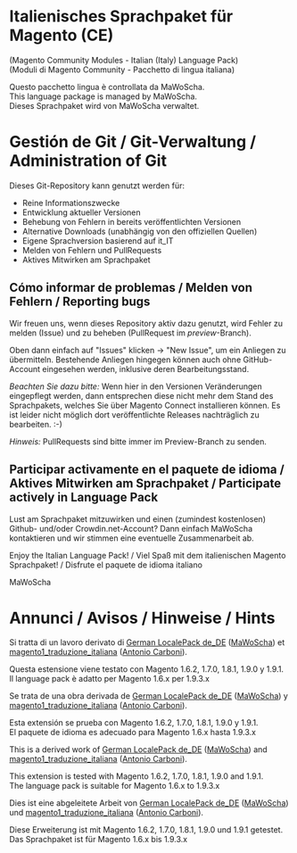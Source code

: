 # Italienisches Sprachpaket für Magento (CE)
(Magento Community Modules - Italian (Italy) Language Pack)<br />
(Moduli di Magento Community - Pacchetto di lingua italiana)

Questo pacchetto lingua è controllata da MaWoScha.<br />
This language package is managed by MaWoScha.<br />
Dieses Sprachpaket wird von MaWoScha verwaltet.


# Gestión de Git / Git-Verwaltung / Administration of Git

Dieses Git-Repository kann genutzt werden für:

* Reine Informationszwecke
* Entwicklung aktueller Versionen
* Behebung von Fehlern in bereits veröffentlichten Versionen
* Alternative Downloads (unabhängig von den offiziellen Quellen)
* Eigene Sprachversion basierend auf it_IT
* Melden von Fehlern und PullRequests
* Aktives Mitwirken am Sprachpaket

## Cómo informar de problemas / Melden von Fehlern / Reporting bugs

Wir freuen uns, wenn dieses Repository aktiv dazu genutzt, wird Fehler zu melden (Issue) und zu beheben (PullRequest im _preview_-Branch).

Oben dann einfach auf "Issues" klicken -> "New Issue", um ein Anliegen zu übermitteln. Bestehende Anliegen hingegen können auch ohne GitHub-Account eingesehen werden, inklusive deren Bearbeitungsstand.

_Beachten Sie dazu bitte:_ Wenn hier in den Versionen Veränderungen eingepflegt werden, dann entsprechen diese nicht mehr dem Stand des Sprachpakets, welches Sie über Magento Connect installieren können. Es ist leider nicht möglich dort veröffentlichte Releases nachträglich zu bearbeiten. :-)

_Hinweis:_ PullRequests sind bitte immer im Preview-Branch zu senden.

## Participar activamente en el paquete de idioma / Aktives Mitwirken am Sprachpaket / Participate actively in Language Pack

Lust am Sprachpaket mitzuwirken und einen (zumindest kostenlosen) Github- und/oder Crowdin.net-Account? Dann einfach MaWoScha kontaktieren und wir stimmen eine eventuelle Zusammenarbeit ab.

Enjoy the Italian Language Pack! / Viel Spaß mit dem italienischen Magento Sprachpaket! / Disfrute el paquete de idioma italiano

MaWoScha


# Annunci / Avisos / Hinweise / Hints

Si tratta di un lavoro derivato di [German LocalePack de_DE](https://github.com/MaWoScha/German_LocalePack_de_DE) ([MaWoScha](https://github.com/MaWoScha/)) et [magento1_traduzione_italiana](https://github.com/antoniocarboni/magento1_traduzione_italiana) ([Antonio Carboni](http://antoniocarboni.com/)).

Questa estensione viene testato con Magento 1.6.2, 1.7.0, 1.8.1, 1.9.0 y 1.9.1. <br />
Il language pack è adatto per Magento 1.6.x per 1.9.3.x


Se trata de una obra derivada de [German LocalePack de_DE](https://github.com/MaWoScha/German_LocalePack_de_DE) ([MaWoScha](https://github.com/MaWoScha/)) y [magento1_traduzione_italiana](https://github.com/antoniocarboni/magento1_traduzione_italiana) ([Antonio Carboni](http://antoniocarboni.com/)).

Esta extensión se prueba con Magento 1.6.2, 1.7.0, 1.8.1, 1.9.0 y 1.9.1. <br />
El paquete de idioma es adecuado para Magento 1.6.x hasta 1.9.3.x


This is a derived work of [German LocalePack de_DE](https://github.com/MaWoScha/German_LocalePack_de_DE) ([MaWoScha](https://github.com/MaWoScha/)) and [magento1_traduzione_italiana](https://github.com/antoniocarboni/magento1_traduzione_italiana) ([Antonio Carboni](http://antoniocarboni.com/)).

This extension is tested with Magento 1.6.2, 1.7.0, 1.8.1, 1.9.0 and 1.9.1. <br />
The language pack is suitable for Magento 1.6.x to 1.9.3.x


Dies ist eine abgeleitete Arbeit von [German LocalePack de_DE](https://github.com/MaWoScha/German_LocalePack_de_DE) ([MaWoScha](https://github.com/MaWoScha/)) und [magento1_traduzione_italiana](https://github.com/antoniocarboni/magento1_traduzione_italiana) ([Antonio Carboni](http://antoniocarboni.com/)).

Diese Erweiterung ist mit Magento 1.6.2, 1.7.0, 1.8.1, 1.9.0 und 1.9.1 getestet. <br />
Das Sprachpaket ist für Magento 1.6.x bis 1.9.3.x
